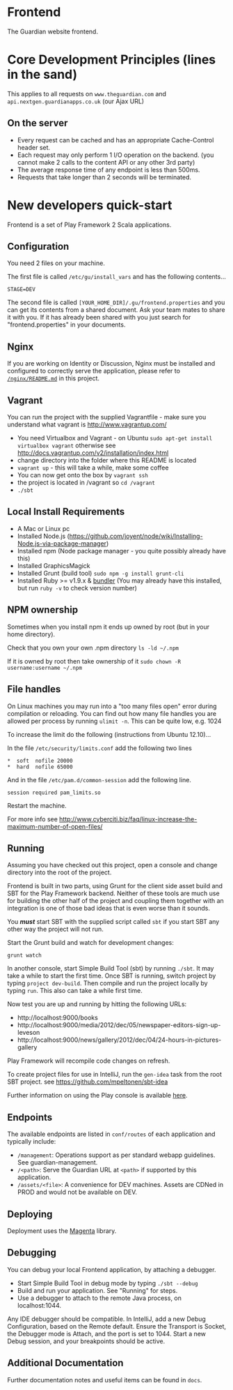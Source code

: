 Frontend
========
The Guardian website frontend.


Core Development Principles (lines in the sand)
===============================================

This applies to all requests on `www.theguardian.com` and `api.nextgen.guardianapps.co.uk` (our Ajax URL)

On the server
-------------

* Every request can be cached and has an appropriate Cache-Control header set.
* Each request may only perform 1 I/O operation on the backend. (you cannot make 2 calls to the content API or any
  other 3rd party)
* The average response time of any endpoint is less than 500ms.
* Requests that take longer than 2 seconds will be terminated.

New developers quick-start
===========================
Frontend is a set of Play Framework 2 Scala applications.

Configuration
-------------
You need 2 files on your machine.

The first file is called `/etc/gu/install_vars` and has the following contents...
```
STAGE=DEV
```

The second file is called `[YOUR_HOME_DIR]/.gu/frontend.properties` and you can get its contents from a shared
document. Ask your team mates to share it with you. If it has already been shared with you just search for "frontend.properties" in your documents.

Nginx
-----

If you are working on Identity or Discussion, Nginx must be installed and configured to correctly serve the application, please refer to [`/nginx/README.md`](./nginx/README.md) in this project.

Vagrant
-------
You can run the project with the supplied Vagrantfile - make sure you understand what vagrant is http://www.vagrantup.com/

* You need Virtualbox and Vagrant - on Ubuntu `sudo apt-get install virtualbox vagrant` otherwise see http://docs.vagrantup.com/v2/installation/index.html
* change directory into the folder where this README is located
* `vagrant up` - this will take a while, make some coffee
* You can now get onto the box by `vagrant ssh`
* the project is located in /vagrant so `cd /vagrant`
* `./sbt`


Local Install Requirements
--------------------------
* A Mac or Linux pc
* Installed Node.js (https://github.com/joyent/node/wiki/Installing-Node.js-via-package-manager)
* Installed npm (Node package manager - you quite possibly already have this)
* Installed GraphicsMagick
* Installed Grunt (build tool) `sudo npm -g install grunt-cli`
* Installed Ruby >= v1.9.x & [bundler](http://gembundler.com/) (You may already have this installed, but run `ruby -v` to check version number)


NPM ownership
-------------
Sometimes when you install npm it ends up owned by root (but in your home directory).

Check that you own your own .npm directory `ls -ld ~/.npm`

If it is owned by root then take ownership of it `sudo chown -R username:username ~/.npm`


File handles
------------
On Linux machines you may run into a "too many files open" error during compilation or reloading. You can find out
how many file handles you are allowed per process by running `ulimit -n`. This can be quite low, e.g. 1024

To increase the limit do the following (instructions from Ubuntu 12.10)...

In the file `/etc/security/limits.conf` add the following two lines
```
*  soft  nofile 20000
*  hard  nofile 65000
```

And in the file `/etc/pam.d/common-session` add the following line.
```
session required pam_limits.so
```

Restart the machine.

For more info see http://www.cyberciti.biz/faq/linux-increase-the-maximum-number-of-open-files/

Running
-------
Assuming you have checked out this project, open a console and change directory
into the root of the project.

Frontend is built in two parts, using Grunt for the client side asset build and
SBT for the Play Framework backend. Neither of these tools are much use for
building the other half of the project and coupling them together with an
integration is one of those bad ideas that is even worse than it sounds.

You ***must*** start SBT with the supplied script called `sbt` if you start
SBT any other way the project will not run.

Start the Grunt build and watch for development changes:

```
grunt watch
```

In another console, start Simple Build Tool (sbt) by running `./sbt`. It may
take a while to start the first time. Once SBT is running, switch project by
typing `project dev-build`. Then compile and run the project locally by typing
`run`. This also can take a while first time.

Now test you are up and running by hitting the following URLs:
   * http://localhost:9000/books
   * http://localhost:9000/media/2012/dec/05/newspaper-editors-sign-up-leveson
   * http://localhost:9000/news/gallery/2012/dec/04/24-hours-in-pictures-gallery

Play Framework will recompile code changes on refresh.

To create project files for use in IntelliJ, run the `gen-idea` task from the root
SBT project. see https://github.com/mpeltonen/sbt-idea

Further information on using the Play console is available [here][play2-console].


Endpoints
---------
The available endpoints are listed in `conf/routes` of each application and
typically include:

* `/management`: Operations support as per standard webapp guidelines. See
  guardian-management.
* `/<path>`: Serve the Guardian URL at `<path>` if supported by this
  application.
* `/assets/<file>`: A convenience for DEV machines. Assets are CDNed in PROD
  and would not be available on DEV.


Deploying
---------
Deployment uses the [Magenta][magenta] library.


Debugging
---------
You can debug your local Frontend application, by attaching a debugger.

* Start Simple Build Tool in debug mode by typing `./sbt --debug`
* Build and run your application. See "Running" for steps.
* Use a debugger to attach to the remote Java process, on localhost:1044.

Any IDE debugger should be compatible. In IntelliJ, add a new Debug Configuration, based on the Remote default.
Ensure the Transport is Socket, the Debugger mode is Attach, and the port is set to 1044.
Start a new Debug session, and your breakpoints should be active.


Additional Documentation
------------------------
Further documentation notes and useful items can be found in `docs`.


[sbt]: http://www.scala-sbt.org
[play2-console]: https://github.com/playframework/Play20/wiki/PlayConsole
[play2-wiki]: https://github.com/playframework/Play20/wiki
[sbteclipse]: https://github.com/typesafehub/sbteclipse
[sbt-idea]: https://github.com/mpeltonen/sbt-idea
[magenta]: https://github.com/guardian/deploy





